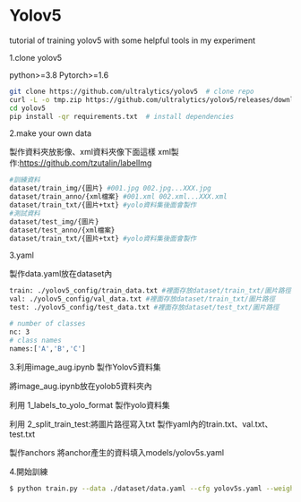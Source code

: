 # Yolov5
tutorial of training yolov5 with some helpful tools in my experiment

1.clone yolov5

python>=3.8 Pytorch>=1.6 
```bash
git clone https://github.com/ultralytics/yolov5  # clone repo
curl -L -o tmp.zip https://github.com/ultralytics/yolov5/releases/download/v1.0/coco128.zip && unzip -q tmp.zip && rm tmp.zip  # download dataset
cd yolov5
pip install -qr requirements.txt  # install dependencies
```
2.make your own data

製作資料夾放影像、xml資料夾像下面這樣
xml製作:https://github.com/tzutalin/labelImg 
```bash
#訓練資料
dataset/train_img/{圖片} #001.jpg 002.jpg...XXX.jpg
dataset/train_anno/{xml檔案} #001.xml 002.xml...XXX.xml
dataset/train_txt/{圖片+txt} #yolo資料集後面會製作
#測試資料
dataset/test_img/{圖片}
dataset/test_anno/{xml檔案}
dataset/train_txt/{圖片+txt} #yolo資料集後面會製作
```
3.yaml

製作data.yaml放在dataset內
```bash
train: ./yolov5_config/train_data.txt #裡面存放dataset/train_txt/圖片路徑
val: ./yolov5_config/val_data.txt #裡面存放dataset/train_txt/圖片路徑
test: ./yolov5_config/test_data.txt #裡面存放dataset/test_txt/圖片路徑

# number of classes
nc: 3
# class names
names:['A','B','C']
```
3.利用image_aug.ipynb 製作Yolov5資料集

將image_aug.ipynb放在yolob5資料夾內

利用 1_labels_to_yolo_format 製作yolo資料集

利用 2_split_train_test:將圖片路徑寫入txt 製作yaml內的train.txt、val.txt、test.txt

製作anchors 將anchor產生的資料填入models/yolov5s.yaml

4.開始訓練
```bash
$ python train.py --data ./dataset/data.yaml --cfg yolov5s.yaml --weights '' --batch-size 64
```

